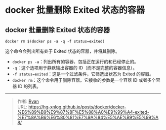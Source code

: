 # docker 批量删除  Exited  状态的容器




## docker 批量删除  Exited  状态的容器

```
docker rm $(docker ps -a -q -f status=exited)
```

这个命令会列出所有处于 Exited 状态的容器，并将其删除。



- `docker ps -a`：列出所有的容器，包括正在运行的和已经停止的。
- `-q`：这个选项用于静默输出容器的 ID（而不是完整的容器信息）。
- `-f status=exited`：这是一个过滤条件，它筛选出状态为 Exited 的容器。
- `docker rm`：这个命令用于删除容器。它接收的参数是一个容器 ID 或者多个容器 ID 的列表。

---

> 作者: [Ryan](https://github.com/ryanxin7)  
> URL: https://hg-xnlog.github.io/posts/docker/docker-%E6%89%B9%E9%87%8F%E5%88%A0%E9%99%A4-exited-%E7%8A%B6%E6%80%81%E7%9A%84%E5%AE%B9%E5%99%A8/  

